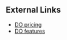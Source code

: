 <!-- usedin: [ _legacy_docker/deployment] - post: -->


## External Links

*   [DO pricing](https://digitalocean.com/pricing)
*   [DO features](https://digitalocean.com/features)
